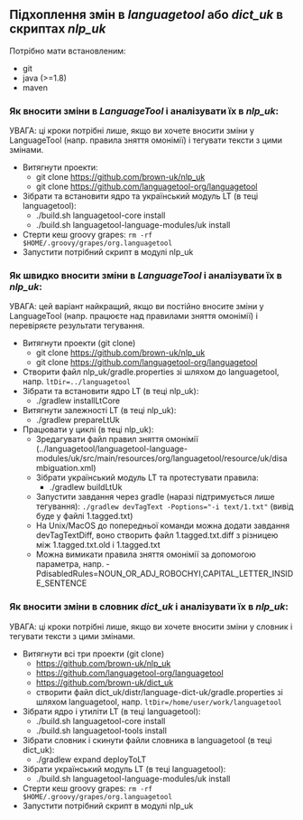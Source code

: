 ## Підхоплення змін в *languagetool* або *dict_uk* в скриптах *nlp_uk*

Потрібно мати встановленим:

* git
* java (>=1.8)
* maven


### Як вносити зміни в *LanguageTool* і аналізувати їх в *nlp_uk*:

УВАГА: ці кроки потрібні лише, якщо ви хочете вносити зміни у LanguageTool (напр. правила зняття омонімії) і тегувати тексти з цими змінами.


* Витягнути проекти:
  * git clone https://github.com/brown-uk/nlp_uk
  * git clone https://github.com/languagetool-org/languagetool
* Зібрати та встановити ядро та український модуль LT (в теці languagetool):
  * ./build.sh languagetool-core install
  * ./build.sh languagetool-language-modules/uk install
* Стерти кеш groovy grapes: `rm -rf $HOME/.groovy/grapes/org.languagetool`
* Запустити потрібний скрипт в модулі nlp_uk



### Як швидко вносити зміни в *LanguageTool* і аналізувати їх в *nlp_uk*:

УВАГА: цей варіант найкращий, якщо ви постійно вносите зміни у LanguageTool (напр. працюєте над правилами зняття омонімії) і перевіряєте результати тегування.

* Витягнути проекти (git clone)
  * git clone https://github.com/brown-uk/nlp_uk
  * git clone https://github.com/languagetool-org/languagetool
* Створити файл nlp_uk/gradle.properties зі шляхом до languagetool, напр. 
	`ltDir=../languagetool`
* Зібрати та встановити ядро LT (в теці nlp_uk):
  * ./gradlew installLtCore
* Витягнути залежності LT (в теці nlp_uk):
  * ./gradlew prepareLtUk
* Працювати у циклі (в теці nlp_uk):
  * Зредагувати файл правил зняття омонімії (../languagetool/languagetool-language-modules/uk/src/main/resources/org/languagetool/resource/uk/disambiguation.xml)
  * Зібрати український модуль LT та протестувати правила:
    * ./gradlew buildLtUk
  * Запустити завдання через gradle (наразі підтримується лише тегування):
    `./gradlew devTagText -Poptions="-i text/1.txt"`
    (вивід буде у файлі 1.tagged.txt)
  * На Unix/MacOS до попередньої команди можна додати завдання devTagTextDiff, воно створить файл 1.tagged.txt.diff з різницею між 1.tagged.txt.old і 1.tagged.txt
  * Можна вимикати правила зняття омонімії за допомогою параметра, напр. -PdisabledRules=NOUN_OR_ADJ_ROBOCHYI,CAPITAL_LETTER_INSIDE_SENTENCE


### Як вносити зміни в словник *dict_uk* і аналізувати їх в *nlp_uk*:

УВАГА: ці кроки потрібні лише, якщо ви хочете вносити зміни у словник і тегувати тексти з цими змінами.

* Витягнути всі три проекти (git clone)
  * https://github.com/brown-uk/nlp_uk
  * https://github.com/languagetool-org/languagetool
  * https://github.com/brown-uk/dict_uk
  * створити файл dict_uk/distr/language-dict-uk/gradle.properties зі шляхом languagetool, напр. 
	`ltDir=/home/user/work/languagetool`
* Зібрати ядро і утиліти LT (в теці languagetool):
  * ./build.sh languagetool-core install
  * ./build.sh languagetool-tools install
* Зібрати словник і скинути файли словника в languagetool (в теці dict_uk):
  * ./gradlew expand deployToLT
* Зібрати український модуль LT (в теці languagetool):
  * ./build.sh languagetool-language-modules/uk install
* Стерти кеш groovy grapes: `rm -rf $HOME/.groovy/grapes/org.languagetool`
* Запустити потрібний скрипт в модулі nlp_uk

